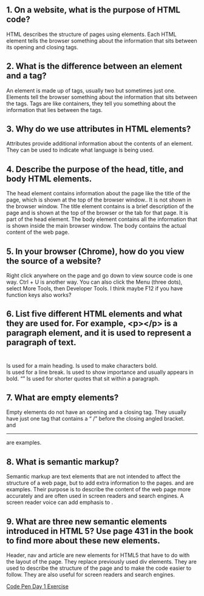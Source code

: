 <h2>1. On a website, what is the purpose of HTML code? </h2>
<p>HTML describes the structure of pages using elements. Each HTML element tells the browser something about the information that sits between its opening and closing tags.</p>
<h2>2. What is the difference between an element and a tag? </h2>
<p>An element is made up of tags, usually two but sometimes just one. Elements tell the browser something about the information that sits between the tags. Tags are like containers, they tell you something about the information that lies between the tags.</p>
<h2>3. Why do we use attributes in HTML elements?</h2>
<p>Attributes provide additional information about the contents of an element. They can be used to indicate what language is being used.</p>
<h2>4. Describe the purpose of the head, title, and body HTML elements.</h2>
<p>The head element contains information about the page like the title of the page, which is shown at the top of the browser window.. It is not shown in the browser window. The title element contains is a brief description of the page and is shown at the top of the browser or the tab for that page. It is part of the head element. The body element contains all the information that is shown inside the main browser window. The body contains the actual content of the web page.</p>
<h2>5. In your browser (Chrome), how do you view the source of a website?</h2>
<p>Right click anywhere on the page and go down to view source code is one way. Ctrl + U is another way. You can also click the Menu (three dots), select More Tools, then Developer Tools. I think maybe F12 if you have function keys also works?</p>
<h2>6. List five different HTML elements and what they are used for. For example, &lt;p&gt;&lt;/p&gt; is a paragraph element, and it is used to represent a paragraph of text.<h2>
<p><h1></h1> Is used for a main heading.
<b></b> Is used to make characters bold.
<br /> Is used for a line break.
<strong></strong> Is used to show importance and usually appears in bold.
<q></q> Is used for shorter quotes that sit within a paragraph.</p>
<h2>7. What are empty elements?</h2>
<p>Empty elements do not have an opening and a closing tag. They usually have just one tag that contains a “ /” before the closing angled bracket. <br /> and <hr /> are examples.</p>
<h2> 8. What is semantic markup?</h2>
<p>Semantic markup are text elements that are not intended to affect the structure of a web page, but to add extra information to the pages. <em></em> and <strong></strong> are examples. Their purpose is to describe the content of the web page more accurately and are often used in screen readers and search engines. A screen reader voice can add emphasis to <em></em>.</p>
<h2>9. What are three new semantic elements introduced in HTML 5? Use page 431 in the book to find more about these new elements.</h2>
<p>Header, nav and article are new elements for HTML5 that have to do with the layout of the page. They replace previously used div elements. They are used to describe the structure of the page and to make the code easier to follow. They are also useful for screen readers and search engines.</p>
<a href="https://codepen.io/pernstrong/pen/NWPRPLO?editors=1010">Code Pen Day 1 Exercise</a>
